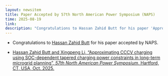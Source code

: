 ```yaml
---
layout: newsitem
title: Paper Accepted by 57th North American Power Symposium (NAPS)
time: 2025-08-19
link: 
description: "Congratulations to Hassan Zahid Butt for his paper 'Approximating CCCV charging using SOC-dependent tapered charging power constraints in long-term microgrid planning' accepted by NAPS."
---
```


* Congratulations to <a href="/people/Hassan-Zahid-Butt/" class="off">Hassan Zahid Butt</a> for his paper accepted by NAPS.

* <a href="/papers/Hassan-MG-Sizing-CCCV/" class="off">Hassan Zahid Butt and Xingpeng Li, “Approximating CCCV charging using SOC-dependent tapered charging power constraints in long-term microgrid planning”, *57th North American Power Symposium*, Hartford, CT, USA, Oct. 2025.</a>

